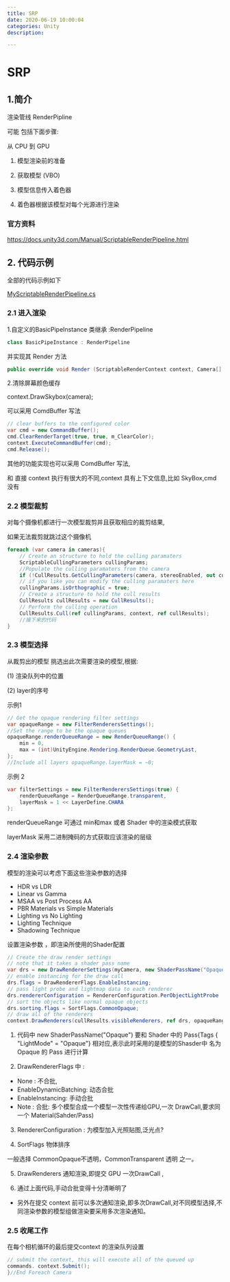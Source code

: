 ```yaml
---
title: SRP
date: 2020-06-19 10:00:04
categories: Unity
description:

---
```






# SRP

## 1.简介

渲染管线 RenderPipline

可能 包括下面步骤:

从 CPU 到 GPU

1. 模型渲染前的准备

2. 获取模型 (VBO)

3. 模型信息传入着色器

4. 着色器根据该模型对每个光源进行渲染

   

### 官方资料

https://docs.unity3d.com/Manual/ScriptableRenderPipeline.html



## 2. 代码示例

全部的代码示例如下

[MyScriptableRenderPipeline.cs](https://github.com/wotakuro/CustomScriptRenderPipelineTest/blob/master/Assets/Scripts/MyScriptableRenderPipeline.cs)



### 2.1 进入渲染

1.自定义的BasicPipeInstance 类继承 :RenderPipeline

```c#
class BasicPipeInstance : RenderPipeline 
```

并实现其 Render 方法

```c#
public override void Render (ScriptableRenderContext context, Camera[] cameras)
```

2.清除屏幕颜色缓存

context.DrawSkybox(camera);

可以采用 ComdBuffer 写法

```c#
// clear buffers to the configured color        
var cmd = new CommandBuffer();        
cmd.ClearRenderTarget(true, true, m_ClearColor);       
context.ExecuteCommandBuffer(cmd);       
cmd.Release();
```

其他的功能实现也可以采用 ComdBuffer 写法,

和 直接 context 执行有很大的不同,context 具有上下文信息,比如 SkyBox,cmd 没有



### 2.2 模型裁剪

对每个摄像机都进行一次模型裁剪并且获取相应的裁剪结果,

如果无法裁剪就跳过这个摄像机

```c#
foreach (var camera in cameras){    
	// Create an structure to hold the culling paramaters    
	ScriptableCullingParameters cullingParams;
	//Populate the culling paramaters from the camera    
    if (!CullResults.GetCullingParameters(camera, stereoEnabled, out cullingParams))        continue;        
    // if you like you can modify the culling paramaters here
    cullingParams.isOrthographic = true;        
    // Create a structure to hold the cull results
    CullResults cullResults = new CullResults();
    // Perform the culling operation
    CullResults.Cull(ref cullingParams, context, ref cullResults);
    //接下来的代码
}
```



### 2.3 模型选择

从裁剪出的模型 挑选出此次需要渲染的模型,根据:

(1) 渲染队列中的位置

(2) layer的序号

示例1

```c#
// Get the opaque rendering filter settings 
var opaqueRange = new FilterRenderersSettings();
//Set the range to be the opaque queues
opaqueRange.renderQueueRange = new RenderQueueRange() {
    min = 0,
    max = (int)UnityEngine.Rendering.RenderQueue.GeometryLast,
};
//Include all layers opaqueRange.layerMask = ~0;
```

示例 2

```c#
var filterSettings = new FilterRenderersSettings(true) {
    renderQueueRange = RenderQueueRange.transparent,
    layerMask = 1 << LayerDefine.CHARA
};
```

renderQueueRange 可通过 min和max 或者 Shader 中的渲染模式获取

layerMask 采用二进制掩码的方式获取应该渲染的层级



### 2.4 渲染参数

模型的渲染可以考虑下面这些渲染参数的选择

- HDR vs LDR
- Linear vs Gamma
- MSAA vs Post Process AA
- PBR Materials vs Simple Materials
- Lighting vs No Lighting
- Lighting Technique
- Shadowing Technique

设置渲染参数  ，即渲染所使用的Shader配置

```c#
// Create the draw render settings
// note that it takes a shader pass name
var drs = new DrawRendererSettings(myCamera, new ShaderPassName("Opaque"));
// enable instancing for the draw call
drs.flags = DrawRendererFlags.EnableInstancing;
// pass light probe and lightmap data to each renderer
drs.rendererConfiguration = RendererConfiguration.PerObjectLightProbe | RendererConfiguration.PerObjectLightmaps;
// sort the objects like normal opaque objects
drs.sorting.flags = SortFlags.CommonOpaque;
// draw all of the renderers
context.DrawRenderers(cullResults.visibleRenderers, ref drs, opaqueRange);
```

1. 代码中 new ShaderPassName("Opaque") 要和 Shader 中的 Pass{Tags { "LightMode" = "Opaque"} 相对应,表示此时采用的是模型的Shasder中 名为 Opaque 的 Pass 进行计算

2. DrawRendererFlags 中 :

- None : 不合批,
- EnableDynamicBatching: 动态合批 
- EnableInstancing: 手动合批
- Note : 合批: 多个模型合成一个模型一次性传递给GPU,一次 DrawCall,要求同一个 Material(Sahder/Pass)

3. RendererConfiguration : 为模型加入光照贴图,泛光点?

4. SortFlags 物体排序

一般选择 CommonOpaque不透明，CommonTransparent 透明 之一。

5. DrawRenderers 通知渲染,即提交 GPU 一次DrawCall ,

6. 通过上面代码,手动合批变得十分清晰明了

- 另外在提交 context 前可以多次通知渲染,即多次DrawCall,对不同模型选择,不同渲染参数的模型组做渲染要采用多次渲染通知。



### 2.5 收尾工作

在每个相机循环的最后提交context 的渲染队列设置

```C#
// submit the context, this will execute all of the queued up
commands. context.Submit();
}//End Foreach Camera
```

